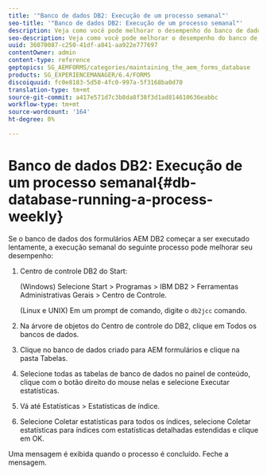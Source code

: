 ```yaml
---
title: '"Banco de dados DB2: Execução de um processo semanal"'
seo-title: '"Banco de dados DB2: Execução de um processo semanal"'
description: Veja como você pode melhorar o desempenho do banco de dados de formulários AEM DB2.
seo-description: Veja como você pode melhorar o desempenho do banco de dados de formulários AEM DB2.
uuid: 36070087-c250-41df-a841-aa922e777697
contentOwner: admin
content-type: reference
geptopics: SG_AEMFORMS/categories/maintaining_the_aem_forms_database
products: SG_EXPERIENCEMANAGER/6.4/FORMS
discoiquuid: fc0e8183-5d50-4fc0-997a-5f3168ba0d70
translation-type: tm+mt
source-git-commit: a417e571d7c3b8da8f38f3d1ad814610636eabbc
workflow-type: tm+mt
source-wordcount: '164'
ht-degree: 0%

---
```



# Banco de dados DB2: Execução de um processo semanal{#db-database-running-a-process-weekly}

Se o banco de dados dos formulários AEM DB2 começar a ser executado lentamente, a execução semanal do seguinte processo pode melhorar seu desempenho:

1. Centro de controle DB2 do Start:

   (Windows) Selecione Start > Programas > IBM DB2 > Ferramentas Administrativas Gerais > Centro de Controle.

   (Linux e UNIX) Em um prompt de comando, digite o `db2jcc` comando.

1. Na árvore de objetos do Centro de controle do DB2, clique em Todos os bancos de dados.
1. Clique no banco de dados criado para AEM formulários e clique na pasta Tabelas.
1. Selecione todas as tabelas de banco de dados no painel de conteúdo, clique com o botão direito do mouse nelas e selecione Executar estatísticas.
1. Vá até Estatísticas > Estatísticas de índice.
1. Selecione Coletar estatísticas para todos os índices, selecione Coletar estatísticas para índices com estatísticas detalhadas estendidas e clique em OK.

Uma mensagem é exibida quando o processo é concluído. Feche a mensagem.
